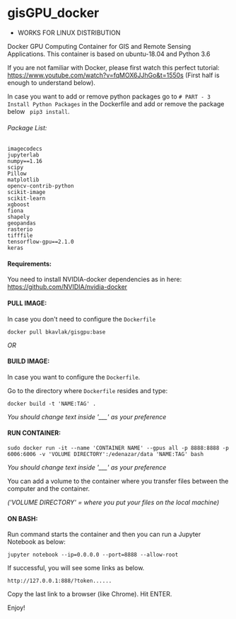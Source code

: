 # gisGPU_docker
- WORKS FOR LINUX DISTRIBUTION

Docker GPU Computing Container for GIS and Remote Sensing Applications. This container is based on ubuntu-18.04 and Python 3.6

If you are not familiar with Docker, please first watch this perfect tutorial: https://www.youtube.com/watch?v=fqMOX6JJhGo&t=1550s (First half is enough to understand below).

In case you want to add or remove python packages go to ```# PART - 3 Install Python Packages``` in the Dockerfile and add or remove the package below  ``` pip3 install```.

###### Package List:
```
imagecodecs
jupyterlab
numpy==1.16
scipy
Pillow
matplotlib
opencv-contrib-python
scikit-image
scikit-learn
xgboost
fiona
shapely
geopandas
rasterio
tifffile
tensorflow-gpu==2.1.0
keras

```
#### Requirements:

You need to install NVIDIA-docker dependencies as in here: https://github.com/NVIDIA/nvidia-docker

#### PULL IMAGE:
In case you don't need to configure the ```Dockerfile```
```
docker pull bkavlak/gisgpu:base
```
*OR*
#### BUILD IMAGE:

In case you want to configure the ```Dockerfile```.

Go to the directory where ```Dockerfile``` resides and type:
```
docker build -t 'NAME:TAG' .
```
*You should change text inside '___' as your preference*

#### RUN CONTAINER:

```
sudo docker run -it --name 'CONTAINER NAME' --gpus all -p 8888:8888 -p 6006:6006 -v 'VOLUME DIRECTORY':/edenazar/data 'NAME:TAG' bash
```
*You should change text inside '___' as your preference*

You can add a volume to the container where you transfer files between the computer and the container.

*('VOLUME DIRECTORY' = where you put your files on the local machine)*

#### ON BASH:

Run command starts the container and then you can run a Jupyter Notebook as below:
 
```
jupyter notebook --ip=0.0.0.0 --port=8888 --allow-root
```
If successful, you will see some links as below.

```
http://127.0.0.1:888/?token......
```

Copy the last link to a browser (like Chrome). Hit ENTER.

Enjoy!
